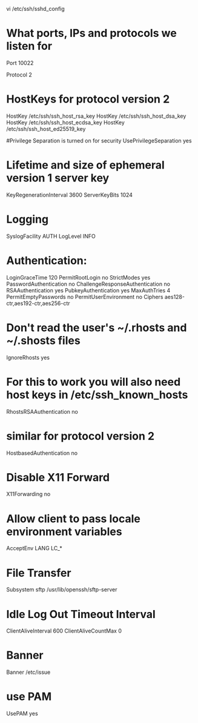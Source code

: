 vi /etc/ssh/sshd_config

# What ports, IPs and protocols we listen for
Port 10022

Protocol 2
# HostKeys for protocol version 2
HostKey /etc/ssh/ssh_host_rsa_key
HostKey /etc/ssh/ssh_host_dsa_key
HostKey /etc/ssh/ssh_host_ecdsa_key
HostKey /etc/ssh/ssh_host_ed25519_key

#Privilege Separation is turned on for security
UsePrivilegeSeparation yes

# Lifetime and size of ephemeral version 1 server key
KeyRegenerationInterval 3600
ServerKeyBits 1024

# Logging
SyslogFacility AUTH
LogLevel INFO

# Authentication:
LoginGraceTime 120
PermitRootLogin no
StrictModes yes
PasswordAuthentication no
ChallengeResponseAuthentication no
RSAAuthentication yes
PubkeyAuthentication yes
MaxAuthTries 4
PermitEmptyPasswords no
PermitUserEnvironment no
Ciphers aes128-ctr,aes192-ctr,aes256-ctr

# Don't read the user's ~/.rhosts and ~/.shosts files
IgnoreRhosts yes

# For this to work you will also need host keys in /etc/ssh_known_hosts
RhostsRSAAuthentication no

# similar for protocol version 2
HostbasedAuthentication no

# Disable X11 Forward
X11Forwarding no

# Allow client to pass locale environment variables
AcceptEnv LANG LC_*

# File Transfer
Subsystem sftp /usr/lib/openssh/sftp-server

# Idle Log Out Timeout Interval 
ClientAliveInterval 600
ClientAliveCountMax 0

# Banner
Banner /etc/issue

# use PAM
UsePAM yes
